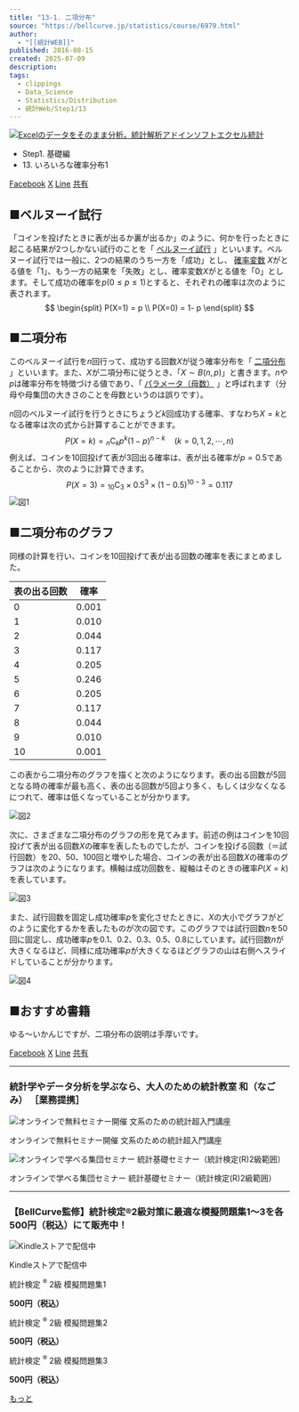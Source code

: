 ```yaml
---
title: "13-1. 二項分布"
source: "https://bellcurve.jp/statistics/course/6979.html"
author:
  - "[[統計WEB]]"
published: 2016-08-15
created: 2025-07-09
description: 
tags:
  - clippings
  - Data_Science
  - Statistics/Distribution
  - 統計Web/Step1/13
---
```

[![Excelのデータをそのまま分析。統計解析アドインソフトエクセル統計](https://bellcurve.jp/statistics/wp-content/uploads/2024/09/statistics03-b_ver3.png "Excelのデータをそのまま分析。統計解析アドインソフトエクセル統計")](https://bellcurve.jp/ex/)

- Step1. 基礎編
- 13\. いろいろな確率分布1

[Facebook](https://bellcurve.jp/#facebook "Facebook") [X](https://bellcurve.jp/#x "X") [Line](https://bellcurve.jp/#line "Line") [共有](https://www.addtoany.com/share#url=https%3A%2F%2Fbellcurve.jp%2Fstatistics%2Fcourse%2F6979.html&title=13-1.%20%E4%BA%8C%E9%A0%85%E5%88%86%E5%B8%83)

## ■ベルヌーイ試行

「コインを投げたときに表が出るか裏が出るか」のように、何かを行ったときに起こる結果が2つしかない試行のことを「 [ベルヌーイ試行](https://bellcurve.jp/statistics/glossary/1010.html) 」といいます。ベルヌーイ試行では一般に、2つの結果のうち一方を「成功」とし、 [確率変数](https://bellcurve.jp/statistics/glossary/807.html) $X$がとる値を「1」、もう一方の結果を「失敗」とし、確率変数$X$がとる値を「0」とします。そして成功の確率を$p (0 \le p \le 1)$とすると、それぞれの確率は次のように表されます。
$$
\begin{split}
P(X=1) = p \\
P(X=0) = 1- p
\end{split}
$$
## ■二項分布

このベルヌーイ試行を$n$回行って、成功する回数$X$が従う確率分布を「 [二項分布](https://bellcurve.jp/statistics/glossary/426.html) 」といいます。また、$X$が二項分布に従うとき、「$X \sim B(n,p)$」と書きます。$n$や$p$は確率分布を特徴づける値であり、「 [パラメータ（母数）](https://bellcurve.jp/statistics/glossary/805.html) 」と呼ばれます（分母や母集団の大きさのことを母数というのは誤りです）。

$n$回のベルヌーイ試行を行うときにちょうど$k$回成功する確率、すなわち$X=k$となる確率は次の式から計算することができます。
$$
P(X=k) = {}_{n} \mathrm{C}_{k} p^{k}(1-p)^{n-k} \quad (k=0,1,2, \cdots ,n)
$$
例えば、コインを10回投げて表が3回出る確率は、表が出る確率が$p=0.5$であることから、次のように計算できます。
$$
P(X=3) = {}_{10} \mathrm{C}_{3} \times 0.5^{3} \times (1-0.5)^{10-3} = 0.117
$$
![図1](https://bellcurve.jp/statistics/wp-content/uploads/2016/08/795316b92fc766b0181f6fef074f03fa-5.png)

## ■二項分布のグラフ

同様の計算を行い、コインを10回投げて表が出る回数の確率を表にまとめました。

| 表の出る回数 | 確率 |
| --- | --- |
| 0 | 0.001 |
| 1 | 0.010 |
| 2 | 0.044 |
| 3 | 0.117 |
| 4 | 0.205 |
| 5 | 0.246 |
| 6 | 0.205 |
| 7 | 0.117 |
| 8 | 0.044 |
| 9 | 0.010 |
| 10 | 0.001 |

この表から二項分布のグラフを描くと次のようになります。表の出る回数が5回となる時の確率が最も高く、表の出る回数が5回より多く、もしくは少なくなるにつれて、確率は低くなっていることが分かります。

![図2](https://bellcurve.jp/statistics/wp-content/uploads/2016/08/2b530e80c7d0de90885e285c5d798063-5.png)

次に、さまざまな二項分布のグラフの形を見てみます。前述の例はコインを10回投げて表が出る回数$X$の確率を表したものでしたが、コインを投げる回数（＝試行回数）を20、50、100回と増やした場合、コインの表が出る回数$X$の確率のグラフは次のようになります。横軸は成功回数を、縦軸はそのときの確率$P(X=k)$を表しています。

![図3](https://bellcurve.jp/statistics/wp-content/uploads/2016/08/c8856789ec11ab8b1013037cef6929f9-8.png)

また、試行回数を固定し成功確率$p$を変化させたときに、$X$の大小でグラフがどのように変化するかを表したものが次の図です。このグラフでは試行回数$n$を50回に固定し、成功確率$p$を0.1、0.2、0.3、0.5、0.8にしています。試行回数$n$が大きくなるほど、同様に成功確率$p$が大きくなるほどグラフの山は右側へスライドしていることが分かります。

![図4](https://bellcurve.jp/statistics/wp-content/uploads/2016/08/3a4f695a458cb0ac0aceaa2eb13ac2dd-5.png)

## ■おすすめ書籍

ゆる～いかんじですが、二項分布の説明は手厚いです。

[Facebook](https://bellcurve.jp/#facebook "Facebook") [X](https://bellcurve.jp/#x "X") [Line](https://bellcurve.jp/#line "Line") [共有](https://www.addtoany.com/share#url=https%3A%2F%2Fbellcurve.jp%2Fstatistics%2Fcourse%2F6979.html&title=13-1.%20%E4%BA%8C%E9%A0%85%E5%88%86%E5%B8%83)

---

### 統計学やデータ分析を学ぶなら、大人のための統計教室 和（なごみ） ［業務提携］

![オンラインで無料セミナー開催 文系のための統計超入門講座](https://bellcurve.jp/statistics/wp-content/uploads/2025/05/toukeicyounyumon.png)

オンラインで無料セミナー開催 文系のための統計超入門講座

![オンラインで学べる集団セミナー 統計基礎セミナー（統計検定(R)2級範囲）](https://bellcurve.jp/statistics/wp-content/uploads/2025/05/toukeikiso.png)

オンラインで学べる集団セミナー 統計基礎セミナー（統計検定(R)2級範囲）

---

### 【BellCurve監修】統計検定®2級対策に最適な模擬問題集1～3を各500円（税込）にて販売中！

![Kindleストアで配信中](https://bellcurve.jp/statistics/wp-content/uploads/2018/07/bnr_kindle.png)

Kindleストアで配信中

統計検定 <sup>®</sup> 2級 模擬問題集1

**500円（税込）**  

統計検定 <sup>®</sup> 2級 模擬問題集2

**500円（税込）**  

統計検定 <sup>®</sup> 2級 模擬問題集3

**500円（税込）**  

[もっと](https://bellcurve.jp/statistics/course/#addtoany "すべてを表示")